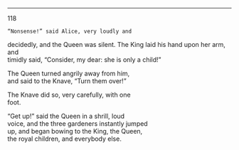 ---
118 

    “Nonsense!” said Alice, very loudly and  
decidedly, and the Queen was silent.
The King laid his hand upon her arm, and  
timidly said, “Consider, my dear: she is only
a child!”

The Queen turned angrily away from him,  
and said to the Knave, “Turn them over!”

The Knave did so, very carefully, with one  
foot.

“Get up!” said the Queen in a shrill, loud  
voice, and the three gardeners instantly jumped  
up, and began bowing to the King, the Queen,  
the royal children, and everybody else.